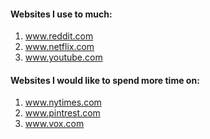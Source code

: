 #### Websites I use to much:

1. www.reddit.com
2. www.netflix.com
3. www.youtube.com

#### Websites I would like to spend more time on:

1. www.nytimes.com
2. www.pintrest.com
3. www.vox.com


<img src=" ">
